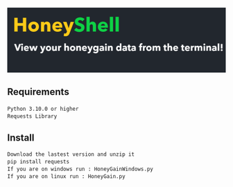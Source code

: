 ﻿<p align="center">
  <img width="800" height="150" src="https://github.com/Toxic-Omega/HoneyShell/blob/master/title.png">
</p>

## Requirements
```sh
Python 3.10.0 or higher
Requests Library
```
## Install
```sh
Download the lastest version and unzip it
pip install requests
If you are on windows run : HoneyGainWindows.py
If you are on linux run : HoneyGain.py
```
